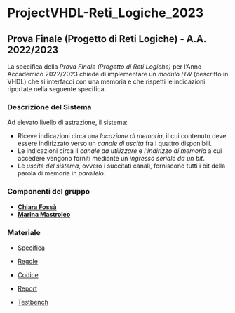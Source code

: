 # ProjectVHDL-Reti_Logiche_2023
## Prova Finale (Progetto di Reti Logiche) - A.A. 2022/2023
La specifica della *Prova Finale (Progetto di Reti Logiche)* per l’Anno Accademico 2022/2023 chiede di implementare un *modulo HW* (descritto in VHDL) che si interfacci con una memoria e che rispetti le indicazioni riportate nella seguente specifica.

### Descrizione del Sistema
Ad elevato livello di astrazione, il sistema:

- Riceve indicazioni circa una *locazione di memoria*, il cui contenuto deve essere indirizzato verso un *canale di uscita* fra i quattro disponibili.
- Le indicazioni circa il *canale da utilizzare* e *l’indirizzo di memoria* a cui accedere vengono forniti mediante un *ingresso seriale da un bit*.
- Le *uscite del sistema*, ovvero i succitati canali, forniscono tutti i bit della parola di memoria in *parallelo*.

### Componenti del gruppo
- [__Chiara Fossà__](https://github.com/keira-ph)
- [__Marina Mastroleo__](https://github.com/MarinaMastroleo)

### Materiale

- [Specifica](https://github.com/keira-ph/ProjectVHDL-Reti_Logiche_22-23/blob/main/PFRL_Specifica_22_23%20V0.0.pdf)

- [Regole](https://github.com/keira-ph/ProjectVHDL-Reti_Logiche_22-23/blob/main/PFRL_Regole_22_23%20V0.0.pdf)

- [Codice](https://github.com/keira-ph/ProjectVHDL-Reti_Logiche_22-23/blob/main/Project_Code.vhd)

- [Report](https://github.com/keira-ph/ProjectVHDL-Reti_Logiche_22-23/blob/main/Report-Progetto-VHDL.pdf)

- [Testbench](https://github.com/keira-ph/ProjectVHDL-Reti_Logiche_22-23/tree/main/testbench)
